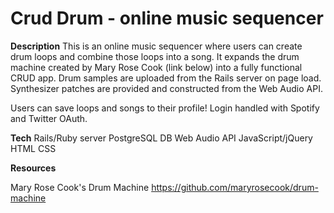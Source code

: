 # **Crud Drum - online music sequencer**

**Description**
This is an online music sequencer where users can create drum loops and combine those loops into a song. It expands the drum machine created by Mary Rose Cook (link below) into a fully functional CRUD app. Drum samples are uploaded from the Rails server on page load. Synthesizer patches are provided and constructed from the Web Audio API. 

Users can save loops and songs to their profile! 
Login handled with Spotify and Twitter OAuth.

**Tech**
Rails/Ruby server
PostgreSQL DB
Web Audio API
JavaScript/jQuery
HTML
CSS

**Resources**

Mary Rose Cook's Drum Machine
https://github.com/maryrosecook/drum-machine
